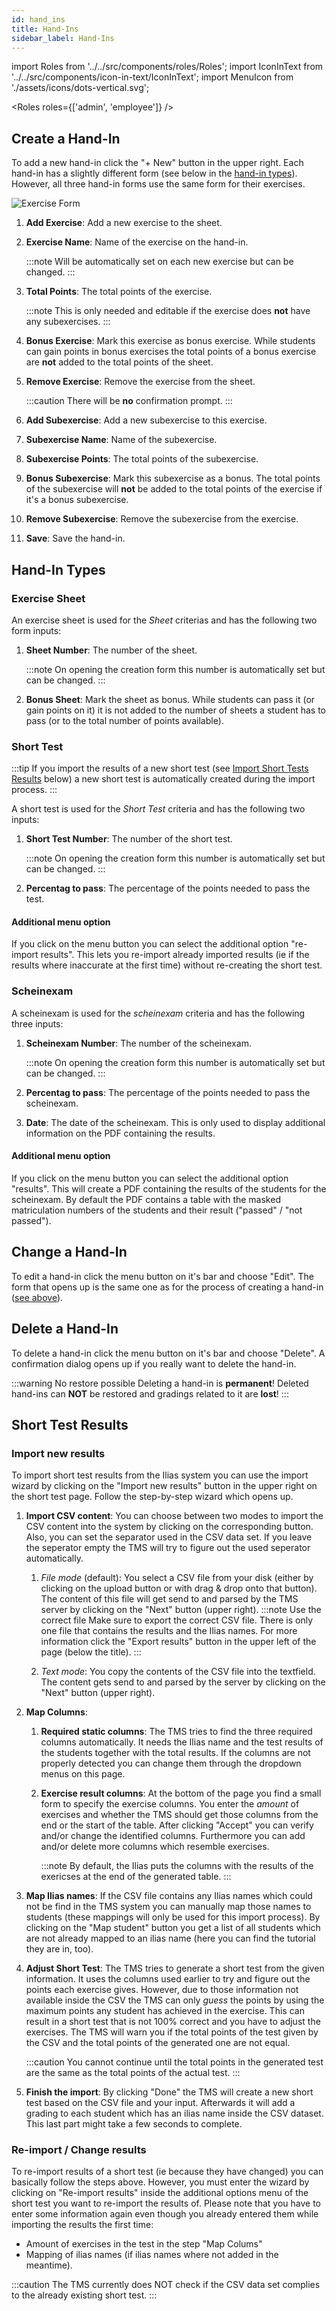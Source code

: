 ```yaml
---
id: hand_ins
title: Hand-Ins
sidebar_label: Hand-Ins
---
```


import Roles from '../../src/components/roles/Roles';
import IconInText from '../../src/components/icon-in-text/IconInText';
import MenuIcon from './assets/icons/dots-vertical.svg';

<Roles roles={['admin', 'employee']} />

## Create a Hand-In

To add a new hand-in click the "+ New" button in the upper right. Each hand-in has a slightly different form (see below in the [hand-in types](#hand-in-types)). However, all three hand-in forms use the same form for their exercises.

![Exercise Form](./assets/exercise_form.png)

1. **Add Exercise**: Add a new exercise to the sheet.

1. **Exercise Name**: Name of the exercise on the hand-in.

    :::note
    Will be automatically set on each new exercise but can be changed.
    :::

1. **Total Points**: The total points of the exercise.

    :::note
    This is only needed and editable if the exercise does **not** have any subexercises.
    :::

1. **Bonus Exercise**: Mark this exercise as bonus exercise. While students can gain points in bonus exercises the total points of a bonus exercise are **not** added to the total points of the sheet.

1. **Remove Exercise**: Remove the exercise from the sheet.

    :::caution
    There will be **no** confirmation prompt.
    :::

1. **Add Subexercise**: Add a new subexercise to this exercise.

1. **Subexercise Name**: Name of the subexercise.

1. **Subexercise Points**: The total points of the subexercise.

1. **Bonus Subexercise**: Mark this subexercise as a bonus. The total points of the subexercise will **not** be added to the total points of the exercise if it's a bonus subexercise.

1. **Remove Subexercise**: Remove the subexercise from the exercise.

1. **Save**: Save the hand-in.

## Hand-In Types

### Exercise Sheet

An exercise sheet is used for the _Sheet_ criterias and has the following two form inputs:

1. **Sheet Number**: The number of the sheet.

    :::note
    On opening the creation form this number is automatically set but can be changed.
    :::

1. **Bonus Sheet**: Mark the sheet as bonus. While students can pass it (or gain points on it) it is not added to the number of sheets a student has to pass (or to the total number of points available).

### Short Test

:::tip
If you import the results of a new short test (see [Import Short Tests Results](#import-short-test-results) below) a new short test is automatically created during the import process.
:::

A short test is used for the _Short Test_ criteria and has the following two inputs:

1. **Short Test Number**: The number of the short test.

    :::note
    On opening the creation form this number is automatically set but can be changed.
    :::

1. **Percentag to pass**: The percentage of the points needed to pass the test.

#### Additional menu option

If you click on the menu button <IconInText icon={MenuIcon} /> you can select the additional option "re-import results". This lets you re-import already imported results (ie if the results where inaccurate at the first time) without re-creating the short test.

### Scheinexam

A scheinexam is used for the _scheinexam_ criteria and has the following three inputs:

1. **Scheinexam Number**: The number of the scheinexam.

    :::note
    On opening the creation form this number is automatically set but can be changed.
    :::

1. **Percentag to pass**: The percentage of the points needed to pass the scheinexam.

1. **Date**: The date of the scheinexam. This is only used to display additional information on the PDF containing the results.

#### Additional menu option

If you click on the menu button <IconInText icon={MenuIcon} /> you can select the additional option "results". This will create a PDF containing the results of the students for the scheinexam. By default the PDF contains a table with the masked matriculation numbers of the students and their result ("passed" / "not passed").

## Change a Hand-In

To edit a hand-in click the menu button <IconInText icon={MenuIcon} /> on it's bar and choose "Edit". The form that opens up is the same one as for the process of creating a hand-in ([see above](#create-a-hand-in)).

## Delete a Hand-In

To delete a hand-in click the menu button <IconInText icon={MenuIcon} /> on it's bar and choose "Delete". A confirmation dialog opens up if you really want to delete the hand-in.

:::warning No restore possible
Deleting a hand-in is **permanent**! Deleted hand-ins can **NOT** be restored and gradings related to it are **lost**!
:::

## Short Test Results

### Import new results

To import short test results from the Ilias system you can use the import wizard by clicking on the "Import new results" button in the upper right on the short test page. Follow the step-by-step wizard which opens up.

1. **Import CSV content**: You can choose between two modes to import the CSV content into the system by clicking on the corresponding button. Also, you can set the separator used in the CSV data set. If you leave the seperator empty the TMS will try to figure out the used seperator automatically.

    1. _File mode_ (default): You select a CSV file from your disk (either by clicking on the upload button or with drag & drop onto that button). The content of this file will get send to and parsed by the TMS server by clicking on the "Next" button (upper right).
       :::note Use the correct file
       Make sure to export the correct CSV file. There is only one file that contains the results and the Ilias names. For more information click the "Export results" button in the upper left of the page (below the title).
       :::

    1. _Text mode_: You copy the contents of the CSV file into the textfield. The content gets send to and parsed by the server by clicking on the "Next" button (upper right).

1. **Map Columns**:

    1. **Required static columns**: The TMS tries to find the three required columns automatically. It needs the Ilias name and the test results of the students together with the total results. If the columns are not properly detected you can change them through the dropdown menus on this page.

    1. **Exercise result columns**: At the bottom of the page you find a small form to specify the exercise columns. You enter the _amount_ of exercises and whether the TMS should get those columns from the end or the start of the table. After clicking "Accept" you can verify and/or change the identified columns. Furthermore you can add and/or delete more columns which resemble exercises.

        :::note
        By default, the Ilias puts the columns with the results of the exericses at the end of the generated table.
        :::

1. **Map Ilias names**:
   If the CSV file contains any Ilias names which could not be find in the TMS system you can manually map those names to students (these mappings will only be used for this import process).
   By clicking on the "Map student" button you get a list of all students which are not already mapped to an ilias name (here you can find the tutorial they are in, too).

1. **Adjust Short Test**:
   The TMS tries to generate a short test from the given information.
   It uses the columns used earlier to try and figure out the points each exercise gives.
   However, due to those information not available inside the CSV the TMS can only _guess_ the points by using the maximum points any student has achieved in the exercise.
   This can result in a short test that is not 100% correct and you have to adjust the exercises.
   The TMS will warn you if the total points of the test given by the CSV and the total points of the generated one are not equal.

    :::caution
    You cannot continue until the total points in the generated test are the same as the total points of the actual test.
    :::

1. **Finish the import**:
   By clicking "Done" the TMS will create a new short test based on the CSV file and your input.
   Afterwards it will add a grading to each student which has an ilias name inside the CSV dataset.
   This last part might take a few seconds to complete.

### Re-import / Change results

To re-import results of a short test (ie because they have changed) you can basically follow the steps above.
However, you must enter the wizard by clicking on "Re-import results" inside the additional options menu of the short test you want to re-import the results of.
Please note that you have to enter some information again even though you already entered them while importing the results the first time:

-   Amount of exercises in the test in the step "Map Colums"
-   Mapping of ilias names (if ilias names where not added in the meantime).

:::caution
The TMS currently does NOT check if the CSV data set complies to the already existing short test.
:::
